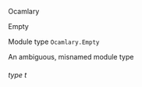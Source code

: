 Ocamlary

Empty

Module type `Ocamlary.Empty`

An ambiguous, misnamed module type

<a id="type-t"></a>

###### type t